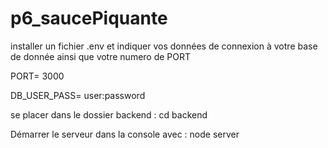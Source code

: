 # p6_saucePiquante

installer un fichier .env et indiquer vos données de connexion à votre base de donnée ainsi que votre numero de PORT 

PORT= 3000

DB_USER_PASS= user:password


se placer dans le dossier backend :  cd backend

Démarrer le serveur dans la console avec :  node server



